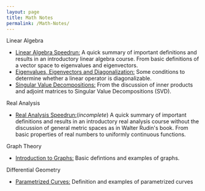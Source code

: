 ```yaml
---
layout: page
title: Math Notes
permalink: /Math-Notes/
---
```


Linear Algebra 
* [Linear Algebra Speedrun:](https://czsding40925.github.io/Linear-Algebra-Speedrun) A quick summary of important definitions and results in an introductory linear algebra course. From basic definitions of a vector space to eigenvalues and eigenvectors. 
* [Eigenvalues, Eigenvectors and Diagonalization:](https://czsding40925.github.io/EEnD) Some conditions to determine whether a linear operator is diagonalizable. 
* [Singular Value Decompositions:](https://czsding40925.github.io/SVD) From the discussion of inner products and adjoint matrices to Singular Value Decompositions (SVD).

Real Analysis
* [Real Analysis Speedrun:](https://czsding40925.github.io/Real-Analysis-Speedrun)(*incomplete*) A quick summary of important definitions and results in an introductory real analysis course without the discussion of general metric spaces as in Walter Rudin's book. From basic properties of real numbers to uniformly continuous functions.

Graph Theory
* [Introduction to Graphs:](https://czsding40925.github.io/Graph-Basics) Basic defintions and examples of graphs. <br>

Differential Geometry
* [Parametrized Curves:](https://czsding40925.github.io/Parametrized-Curves) Definition and examples of parametrized curves<br>

